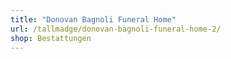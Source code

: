 ```yaml
---
title: "Donovan Bagnoli Funeral Home"
url: /tallmadge/donovan-bagnoli-funeral-home-2/
shop: Bestattungen
---
```

